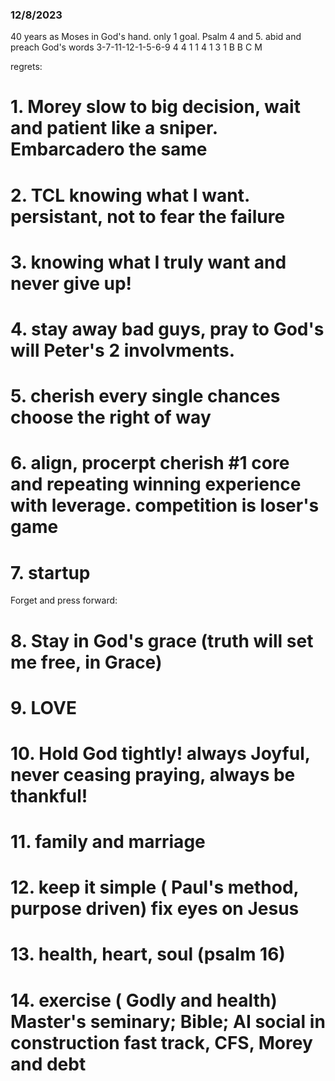 

### 12/8/2023
40 years as Moses in God's hand. only 1 goal. Psalm 4 and 5.  abid and preach God's words
3-7-11-12-1-5-6-9
4  4  1  1 4 1 3 1
B  B       C   M

regrets:
# 1. Morey slow to big decision, wait and patient like a sniper. Embarcadero the same
# 2. TCL knowing what I want. persistant, not to fear the failure
# 3. knowing what I truly want and never give up! 
# 4. stay away bad guys, pray to God's will Peter's 2 involvments. 
# 5. cherish every single chances choose the right of way
# 6. align, procerpt cherish #1 core and repeating winning experience with leverage. competition is loser's game
# 7. startup

Forget and press forward:
# 8. Stay in God's grace   (truth will set me free, in Grace)
# 9. LOVE  
# 10. Hold God tightly! always Joyful, never ceasing praying, always be thankful!
# 11. family and marriage
# 12. keep it simple ( Paul's method, purpose driven)  fix eyes on Jesus
# 13. health, heart, soul (psalm 16)
# 14. exercise ( Godly and health)   Master's seminary; Bible;  AI social in construction fast track, CFS, Morey and debt


